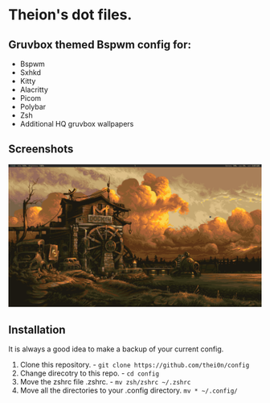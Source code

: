 # Theion's dot files.

## Gruvbox themed Bspwm config for:

* Bspwm
* Sxhkd
* Kitty
* Alacritty
* Picom
* Polybar
* Zsh
* Additional HQ gruvbox wallpapers

<!-- Image -->
## Screenshots
![Screenshot](dock.png)

## Installation
It is always a good idea to make a backup of your current config.
1. Clone this repository. - `git clone https://github.com/thei0n/config`
2. Change direcotry to this repo. - `cd config`
3. Move the zshrc file .zshrc. - `mv zsh/zshrc ~/.zshrc`
4. Move all the directories to your .config directory. `mv * ~/.config/`

